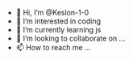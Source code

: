 - 👋 Hi, I’m @Keslon-1-0
- 👀 I’m interested in coding
- 🌱 I’m currently learning js 
- 💞️ I’m looking to collaborate on ...
- 📫 How to reach me ...

<!---
Keslon-1-0/Keslon-1-0 is a ✨ special ✨ repository because its `README.md` (this file) appears on your GitHub profile.
You can click the Preview link to take a look at your changes.
--->
